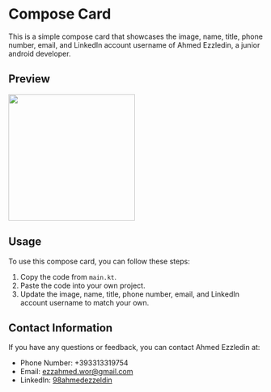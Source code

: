 # Compose Card

This is a simple compose card that showcases the image, name, title, phone number, email, and LinkedIn account username of Ahmed Ezzledin, a junior android developer.

## Preview

<div>
<img src="https://user-images.githubusercontent.com/112197330/233276529-e0bfd745-e199-4975-9642-3b74269d7ff3.png" width = "250"/>
</div>

## Usage

To use this compose card, you can follow these steps:

1. Copy the code from `main.kt`.
2. Paste the code into your own project.
3. Update the image, name, title, phone number, email, and LinkedIn account username to match your own.

## Contact Information

If you have any questions or feedback, you can contact Ahmed Ezzledin at:

- Phone Number: +393313319754
- Email: [ezzahmed.wor@gmail.com](mailto:ezzahmed.wor@gmail.com)
- LinkedIn: [98ahmedezzeldin](https://www.linkedin.com/in/98ahmedezzeldin/)
